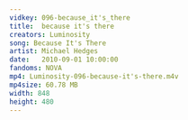 ```yaml
---
vidkey: 096-because_it's_there
title:  because it's there
creators: Luminosity
song: Because It's There 
artist: Michael Hedges
date:   2010-09-01 10:00:00
fandoms: NOVA
mp4: Luminosity-096-because-it's-there.m4v
mp4size: 60.78 MB
width: 848
height: 480
---
```



  